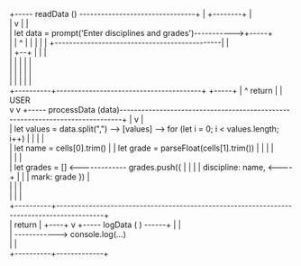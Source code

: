                     
+----- readData ()  --------------------------------+
|        +--------+                                 |  
|        v        |                                 |          
|  let data = prompt('Enter disciplines and grades')----------->+-----+                                               
|       |        ^                                  |           |     |
|       |        +----------------------------------------------|     |                                
|       +--+                                        |           |     |                                                         
|          |                                        |           |     |  
|          |                                        |           |     |  
|          |                                        |           |     |    
+----------+----------------------------------------+           +-----+
           |                                                       ^ 
         return                                                    | 
           |                                                      USER     
           v
                    v 
+----- processData (data)------------------------------------------------------------------------------+
|                   v                                                                                  |  
|      let values = data.split(",")  --> [values] --> for (let i = 0; i < values.length; i++)          |
|                                                               |                                      |   
|                                                         let name = cells[0].trim()                   |
|                                                         let grade = parseFloat(cells[1].trim())      |
|                                                               |                                      |  
|                                                               |                                      |  
|     let grades = []   <-------------  grades.push({           |                                      |
|          |                            discipline: name,  <----+                                      |
|          |                            mark: grade })                                                 |              
|          |                                                                                           |  
|          |                                                                                           |  
+----------+-------------------------------------------------------------------------------------------+    
           |
         return
           |
           +----+
                v 
+----- logData ( ) ------+
|                        |  
|                   ------------> console.log(...)   
|                        |  
+----------+-------------+ 